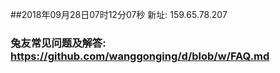 ##2018年09月28日07时12分07秒 新址: 159.65.78.207
### 兔友常见问题及解答: https://github.com/wanggonging/d/blob/w/FAQ.md
